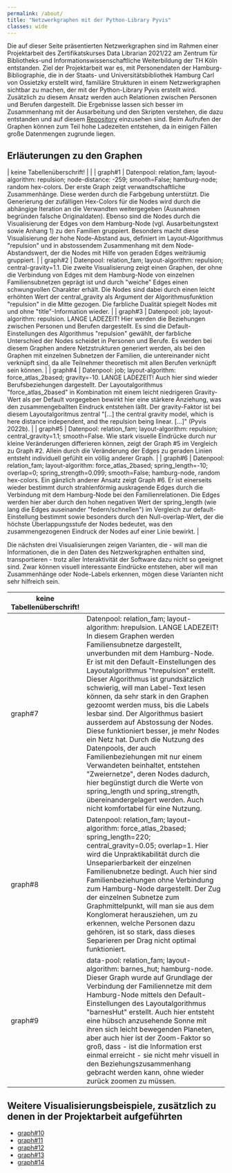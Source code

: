 ```yaml
---
permalink: /about/
title: "Netzwerkgraphen mit der Python-Library Pyvis"
classes: wide
---
```


Die auf dieser Seite präsentierten Netzwerkgraphen sind im Rahmen einer Projektarbeit des Zertifikatskurses Data Librarian 2021/22 am Zentrum für Bibliotheks-und Informationswissenschaftliche Weiterbildung der TH Köln entstanden. Ziel der Projektarbeit war es, mit Personendaten der Hamburg-Bibliographie, die in der Staats- und Universitätsbibliothek Hamburg Carl von Ossietzky erstellt wird, familiäre Strukturen in einem Netzwerkgraphen sichtbar zu machen, der mit der Python-Library Pyvis erstellt wird. Zusätzlich zu diesem Ansatz werden auch Relationen zwischen Personen und Berufen dargestellt. Die Ergebnisse lassen sich besser im Zusammenhang mit der Ausarbeitung und den Skripten verstehen, die dazu entstanden und auf diesem [Repository](https://github.com/schumahe/hhbib_networkGraph) einzusehen sind. Beim Aufrufen der Graphen können zum Teil hohe Ladezeiten entstehen, da in einigen Fällen große Datenmengen zugrunde liegen.

## Erläuterungen zu den Graphen

| keine Tabellenüberschrift!                                    |                                            |
| graph#1 | Datenpool: relation_fam; layout-algorithm: repulsion; node-distance: -259; smooth=False; hamburg-node; random hex-colors. Der erste Graph zeigt verwandtschaftliche Zusammenhänge. Diese werden durch die Farbgebung unterstützt. Die Generierung der zufälligen Hex-Colors für die Nodes wird durch die abhängige Iteration an die Verwandten weitergegeben (Ausnahmen begründen falsche Originaldaten). Ebenso sind die Nodes durch die Visualisierung der Edges von dem Hamburg-Node (vgl. Ausarbeitungstext sowie Anhang 1) zu den Familien gruppiert. Besonders macht diese Visualisierung der hohe Node-Abstand aus, definiert im Layout-Algorithmus "repulsion" und in abstossendem Zusammenhang mit dem Node-Abstandswert, der die Nodes mit Hilfe von geraden Edges weiträumig gruppiert. |
| graph#2 | Datenpool: relation_fam; layout-algorithm: repulsion; central-gravity=1.1. Die zweite Visualisierung zeigt einen Graphen, der ohne die Verbindung von Edges mit dem Hamburg-Node von einzelnen Familiensubnetzen geprägt ist und durch "weiche" Edges einen schwungvollen Charakter erhält. Die Nodes sind dabei durch einen leicht erhöhten Wert der central_gravity als Argument der Algorithmusfunktion "repulsion" in die Mitte gezogen. Die farbliche Dualität spiegelt Nodes mit und ohne "title"-Information wieder. |
| graph#3 | Datenpool: job; layout-algorithm: repulsion. LANGE LADEZEIT! Hier werden die Beziehungen zwischen Personen und Berufen dargestellt. Es sind die Default-Einstellungen des Algorithmus "repulsion" gewählt, der farbliche Unterschied der Nodes scheidet in Personen und Berufe. Es werden bei diesem Graphen andere Netzstrukturen generiert werden, als bei den Graphen mit einzelnen Subnetzen der Familien, die untereinander nicht verknüpft sind, da alle Teilnehmer theoretisch mit allen Berufen verknüpft sein können. |
| graph#4 | Datenpool: job; layout-algorithm: force_atlas_2based; gravity=-10. LANGE LADEZEIT! Auch hier sind wieder Berufsbeziehungen dargestellt. Der Layoutalgorithmus "force_atlas_2based" in Kombination mit einem leicht niedrigeren Gravity-Wert als per Default vorgegeben bewirkt hier eine stärkere Anziehung, was den zusammengeballten Eindruck entstehen läßt. Der gravity-Faktor ist bei diesem Layoutalgoritmus zentral "[...] the central gravity model, which is here distance independent, and the repulsion being linear. [...]" (Pyvis 2022b). |
| graph#5 | Datenpool: relation_fam; layout-algorithm: repulsion; central_gravity=1.1; smooth=False. Wie stark visuelle Eindrücke durch nur kleine Veränderungen differieren können, zeigt der Graph #5 im Vergleich zu Graph #2. Allein durch die Veränderung der Edges zu geraden Linien entsteht individuell gefühlt ein völlig anderer Graph. |
| graph#6 | Datenpool: relation_fam; layout-algorithm: force_atlas_2based; spring_length=-10; overlap=0; spring_strength=0.099; smooth=False; hamburg-node, random hex-colors. Ein gänzlich anderer Ansatz zeigt Graph #6. Er ist einerseits wieder bestimmt durch strahlenförmig auskragende Edges durch die Verbindung mit dem Hamburg-Node bei den Familienrelationen. Die Edges werden hier aber durch den hohen negativen Wert der spring_length (wie lang die Edges auseinander "federn/schnellen") im Vergleich zur default-Einstellung bestimmt sowie besonders durch den Null-overlap-Wert, der die höchste Überlappungsstufe der Nodes bedeutet, was den zusammengezogenen Eindruck der Nodes auf einer Linie bewirkt. |

Die nächsten drei Visualisierungen zeigen Varianten, die - will man die Informationen, die in den Daten des Netzwerkgraphen enthalten sind, transportieren - trotz aller Interaktivität der Software dazu nicht so geeignet sind. Zwar können visuell interessante Eindrücke entstehen, aber will man Zusammenhänge oder Node-Labels erkennen, mögen diese Varianten nicht sehr hilfreich sein.

| keine Tabellenüberschrift!                                    |                                            |
| ------------------------------------------- | ----------------------------------------------------- |
| graph#7 | Datenpool: relation_fam; layout-algorithm: hrepulsion. LANGE LADEZEIT! In diesem Graphen werden Familiensubnetze dargestellt, unverbunden mit dem Hamburg-Node. Er ist mit den Default-Einstellungen des Layoutalgorithmus "hrepulsion" erstellt. Dieser Algorithmus ist grundsätzlich schwierig, will man Label-Text lesen können, da sehr stark in den Graphen gezoomt werden muss, bis die Labels lesbar sind. Der Algorithmus basiert ausserdem auf Abstossung der Nodes. Diese funktioniert besser, je mehr Nodes ein Netz hat. Durch die Nutzung des Datenpools, der auch Familienbeziehungen mit nur einem Verwandeten beinhaltet, entstehen "Zweiernetze", deren Nodes dadurch, hier begünstigt durch die Werte von spring_length und spring_strength, übereinandergelagert werden. Auch nicht komfortabel für eine Nutzung. |
| graph#8 | Datenpool: relation_fam; layout-algorithm: force_atlas_2based; spring_length=220; central_gravity=0.05; overlap=1. Hier wird die Unpraktikabilität durch die Unseparierbarkeit der einzelnen Familienubnetze bedingt. Auch hier sind Familienbeziehungen ohne Verbindung zum Hamburg-Node dargestellt. Der Zug der einzelnen Subnetze zum Graphmittelpunkt, will man sie aus dem Konglomerat herausziehen, um zu erkennen, welche Personen dazu gehören, ist so stark, dass dieses Separieren per Drag nicht optimal funktioniert. |
| graph#9 | data-pool: relation_fam; layout-algorithm: barnes_hut; hamburg-node. Dieser Graph wurde auf Grundlage der Verbindung der Familiennetze mit dem Hamburg-Node mittels den Default-Einstellungen des Layoutalgorithmus "barnesHut" erstellt. Auch hier entsteht eine hübsch anzusehende Sonne mit ihren sich leicht bewegenden Planeten, aber auch hier ist der Zoom-Faktor so groß, dass - ist die Information erst einmal erreicht - sie nicht mehr visuell in den Beziehungszusammenhang gebracht werden kann, ohne wieder zurück zoomen zu müssen. |

## Weitere Visualisierungsbeispiele, zusätzlich zu denen in der Projektarbeit aufgeführten

- [graph#10](https://jekyllrb.com/)
- [graph#11]()
- [graph#12](/)
- [graph#13](/)
- [graph#14](/)



